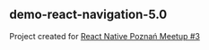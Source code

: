 ## demo-react-navigation-5.0

Project created for [React Native Poznań Meetup #3](https://www.meetup.com/React-Native-Pozna%C5%84/events/267904915/)
